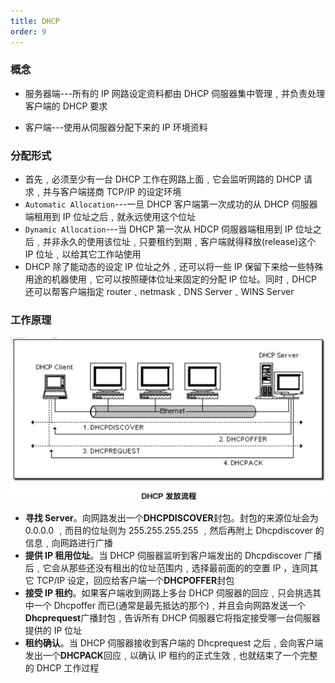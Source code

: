 ```yaml
---
title: DHCP
order: 9
---
```


### 概念

- 服务器端---所有的 IP 网路设定资料都由 DHCP 伺服器集中管理﹐并负责处理客户端的 DHCP 要求

- 客户端---使用从伺服器分配下来的 IP 环境资料

### 分配形式

- 首先﹐必须至少有一台 DHCP 工作在网路上面﹐它会监听网路的 DHCP 请求﹐并与客户端搓商 TCP/IP 的设定环境
- `Automatic Allocation`---一旦 DHCP 客户端第一次成功的从 DHCP 伺服器端租用到 IP 位址之后﹐就永远使用这个位址
- `Dynamic Allocation`---当 DHCP 第一次从 HDCP 伺服器端租用到 IP 位址之后﹐并非永久的使用该位址﹐只要租约到期﹐客户端就得释放(release)这个 IP 位址﹐以给其它工作站使用
- DHCP 除了能动态的设定 IP 位址之外﹐还可以将一些 IP 保留下来给一些特殊用途的机器使用﹐它可以按照硬体位址来固定的分配 IP 位址。同时﹐DHCP 还可以帮客户端指定 router﹑netmask﹑DNS Server﹑WINS Server

### 工作原理

![](../assets/network/dhcpFirst.png)

- **寻找 Server**。向网路发出一个**DHCPDISCOVER**封包。封包的来源位址会为 0.0.0.0 ﹐而目的位址则为 255.255.255.255 ﹐然后再附上 Dhcpdiscover 的信息﹐向网路进行广播
- **提供 IP 租用位址**。当 DHCP 伺服器监听到客户端发出的 Dhcpdiscover 广播后﹐它会从那些还没有租出的位址范围内﹐选择最前面的的空置 IP ，连同其它 TCP/IP 设定，回应给客户端一个**DHCPOFFER**封包
- **接受 IP 租约**。如果客户端收到网路上多台 DHCP 伺服器的回应﹐只会挑选其中一个 Dhcpoffer 而已(通常是最先抵达的那个)﹐并且会向网路发送一个**Dhcprequest**广播封包﹐告诉所有 DHCP 伺服器它将指定接受哪一台伺服器提供的 IP 位址
- **租约确认**。当 DHCP 伺服器接收到客户端的 Dhcprequest 之后﹐会向客户端发出一个**DHCPACK**回应﹐以确认 IP 租约的正式生效﹐也就结束了一个完整的 DHCP 工作过程
